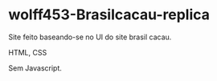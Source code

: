 # wolff453-Brasilcacau-replica

Site feito baseando-se no UI do site brasil cacau.

HTML, CSS

Sem Javascript.
